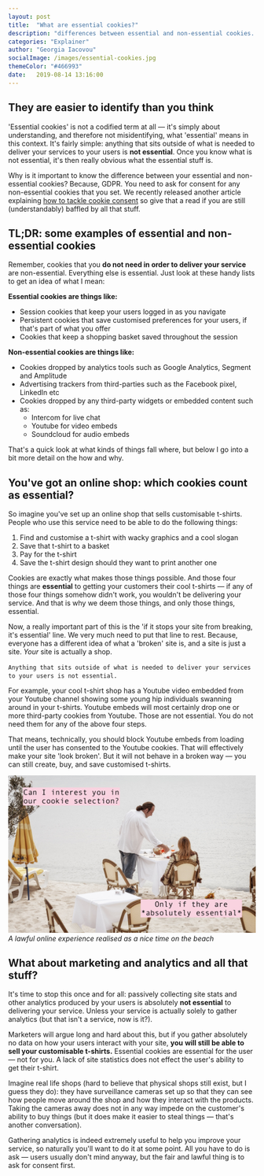 ```yaml
---
layout: post
title:  "What are essential cookies?"
description: "differences between essential and non-essential cookies. Session cookies, persistent cookies, what is essential for functionality of website"
categories: "Explainer"
author: "Georgia Iacovou"
socialImage: /images/essential-cookies.jpg
themeColor: "#466993"
date:   2019-08-14 13:16:00
---
```


## They are easier to identify than you think

'Essential cookies' is not a codified term at all — it's simply about understanding, and therefore not misidentifying, what 'essential' means in this context. It's fairly simple: anything that sits outside of what is needed to deliver your services to your users is **not essential**. Once you know what is not essential, it's then really obvious what the essential stuff is. 

Why is it important to know the difference between your essential and non-essential cookies? Because, GDPR. You need to ask for consent for any non-essential cookies that you set. We recently released another article explaining [how to tackle cookie consent](https://blog.metomic.io/main/2019/08/07/cookie-consent-guide.html) so give that a read if you are still (understandably) baffled by all that stuff.

## TL;DR: some examples of essential and non-essential cookies

Remember, cookies that you **do not need in order to deliver your service** are non-essential. Everything else is essential. Just look at these handy lists to get an idea of what I mean:

**Essential cookies are things like:**

- Session cookies that keep your users logged in as you navigate
- Persistent cookies that save customised preferences for your users, if that's part of what you offer
- Cookies that keep a shopping basket saved throughout the session

**Non-essential cookies are things like:**

- Cookies dropped by analytics tools such as Google Analytics, Segment and Amplitude
- Advertising trackers from third-parties such as the Facebook pixel, LinkedIn etc
- Cookies dropped by any third-party widgets or embedded content such as:
    - Intercom for live chat
    - Youtube for video embeds
    - Soundcloud for audio embeds

That's a quick look at what kinds of things fall where, but below I go into a bit more detail on the how and why.

## You've got an online shop: which cookies count as essential?

So imagine you've set up an online shop that sells customisable t-shirts. People who use this service need to be able to do the following things:

1. Find and customise a t-shirt with wacky graphics and a cool slogan 
2. Save that t-shirt to a basket
3. Pay for the t-shirt
4. Save the t-shirt design should they want to print another one

Cookies are exactly what makes those things possible. And those four things are **essential** to  getting your customers their cool t-shirts — if any of those four things somehow didn't work, you wouldn't be delivering your service. And that is why we deem those things, and only those things, essential.

Now, a really important part of this is the 'if it stops your site from breaking, it's essential' line. We very much need to put that line to rest. Because, everyone has a different idea of what a 'broken' site is, and a site is just a site. *Your* site is actually a shop.

`Anything that sits outside of what is needed to deliver your services to your users is not essential.` 

For example, your cool t-shirt shop has a Youtube video embedded from your Youtube channel showing some young hip individuals swanning around in your t-shirts. Youtube embeds will most certainly drop one or more third-party cookies from Youtube. Those are not essential. You do not need them for any of the above four steps.

That means, technically, you should block Youtube embeds from loading until the user has consented to the Youtube cookies. That will effectively make your site 'look broken'. But it will not behave in a broken way — you can still create, buy, and save customised t-shirts.

![Consenting to essential cookies](/images/essential-cookies.jpg)
*A lawful online experience realised as a nice time on the beach*

## What about marketing and analytics and all that stuff?

It's time to stop this once and for all: passively collecting site stats and other analytics produced by your users is absolutely **not essential** to delivering your service. Unless your service is actually solely to gather analytics (but that isn't a service, now is it?).

Marketers will argue long and hard about this, but if you gather absolutely no data on how your users interact with your site, **you** **will still be able to sell your customisable t-shirts.** Essential cookies are essential for the user — not for you. A lack of site statistics does not effect the user's ability to get their t-shirt.

Imagine real life shops (hard to believe that physical shops still exist, but I guess they do): they have surveillance cameras set up so that they can see how people move around the shop and how they interact with the products. Taking the cameras away does not in any way impede on the customer's ability to buy things (but it does make it easier to steal things — that's another conversation).

Gathering analytics is indeed extremely useful to help you improve your service, so naturally you'll want to do it at some point. All you have to do is ask — users usually don't mind anyway, but the fair and lawful thing is to ask for consent first.